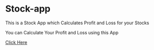# Stock-app
This is a Stock App which Calculates Profit and Loss for your Stocks

You can Calculate Your Profit and Loss using this App

[Click Here](https://stock-app-live.netlify.app/)
